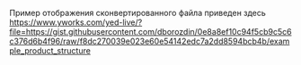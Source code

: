 Пример отображения сконвертированного файла приведен здесь https://www.yworks.com/yed-live/?file=https://gist.githubusercontent.com/dborozdin/0e8a8ef10c94f5cb9c5c6c376d6b4f96/raw/f8dc270039e023e60e54142edc7a2dd8594bcb4b/example_product_structure

